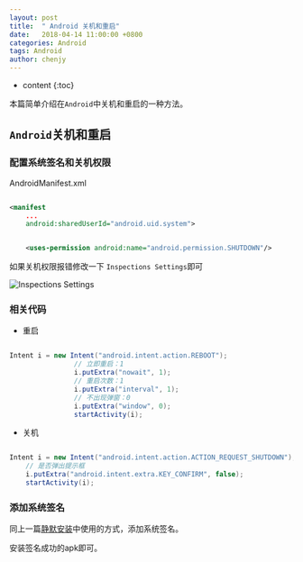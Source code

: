```yaml
---
layout: post
title:  " Android 关机和重启"
date:   2018-04-14 11:00:00 +0800
categories: Android 
tags: Android 
author: chenjy
---
```




* content
{:toc}

本篇简单介绍在`Android`中关机和重启的一种方法。



## `Android`关机和重启

### 配置系统签名和关机权限

AndroidManifest.xml

```xml

<manifest 
    ...
    android:sharedUserId="android.uid.system">


    <uses-permission android:name="android.permission.SHUTDOWN"/>

```

如果关机权限报错修改一下 `Inspections Settings`即可

![Inspections Settings](http://wx1.sinaimg.cn/mw690/c584f169ly1fqfso54s66j20jz0ieta3.jpg)


### 相关代码

* 重启

```java

Intent i = new Intent("android.intent.action.REBOOT");
                // 立即重启：1
                i.putExtra("nowait", 1);
                // 重启次数：1
                i.putExtra("interval", 1);
                // 不出现弹窗：0
                i.putExtra("window", 0);
                startActivity(i);

```

* 关机

```java

Intent i = new Intent("android.intent.action.ACTION_REQUEST_SHUTDOWN");
    // 是否弹出提示框
    i.putExtra("android.intent.extra.KEY_CONFIRM", false);
    startActivity(i);

```

### 添加系统签名

同上一篇[静默安装](https://chenjy1225.github.io/2018/03/27/android-u-update/)中使用的方式，添加系统签名。

安装签名成功的apk即可。
























